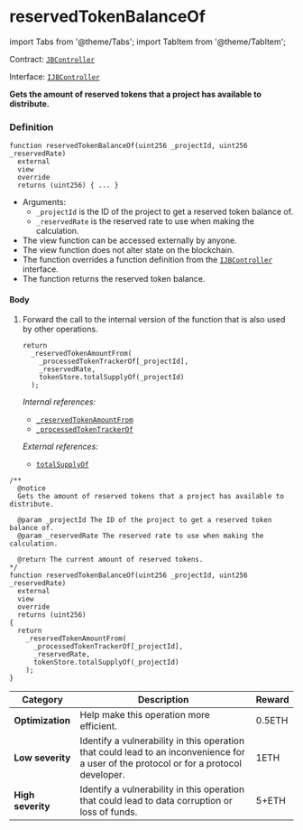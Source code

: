 # reservedTokenBalanceOf

import Tabs from '@theme/Tabs';
import TabItem from '@theme/TabItem';

Contract: [`JBController`](/dev/api/v2/contracts/or-controllers/jbcontroller/README.md)​‌

Interface: [`IJBController`](/dev/api/v2/interfaces/ijbcontroller.md)

<Tabs>
<TabItem value="Step by step" label="Step by step">

**Gets the amount of reserved tokens that a project has available to distribute.**

### Definition

```
function reservedTokenBalanceOf(uint256 _projectId, uint256 _reservedRate)
  external
  view
  override
  returns (uint256) { ... }
```

* Arguments:
  * `_projectId` is the ID of the project to get a reserved token balance of.
  * `_reservedRate` is the reserved rate to use when making the calculation.
* The view function can be accessed externally by anyone.
* The view function does not alter state on the blockchain.
* The function overrides a function definition from the [`IJBController`](/dev/api/v2/interfaces/ijbcontroller.md) interface.
* The function returns the reserved token balance.

#### Body

1.  Forward the call to the internal version of the function that is also used by other operations.

    ```
    return
      _reservedTokenAmountFrom(
        _processedTokenTrackerOf[_projectId],
        _reservedRate,
        tokenStore.totalSupplyOf(_projectId)
      );
    ```

    _Internal references:_

    * [`_reservedTokenAmountFrom`](/dev/api/v2/contracts/or-controllers/jbcontroller/read/-_reservedtokenamountfrom.md)
    * [`_processedTokenTrackerOf`](/dev/api/v2/contracts/or-controllers/jbcontroller/properties/-_processedtokentrackerof.md)

    _External references:_

    * [`totalSupplyOf`](/dev/api/v2/contracts/jbtokenstore/read/totalsupplyof.md)

</TabItem>

<TabItem value="Code" label="Code">

```
/**
  @notice
  Gets the amount of reserved tokens that a project has available to distribute.

  @param _projectId The ID of the project to get a reserved token balance of.
  @param _reservedRate The reserved rate to use when making the calculation.

  @return The current amount of reserved tokens.
*/
function reservedTokenBalanceOf(uint256 _projectId, uint256 _reservedRate)
  external
  view
  override
  returns (uint256)
{
  return
    _reservedTokenAmountFrom(
      _processedTokenTrackerOf[_projectId],
      _reservedRate,
      tokenStore.totalSupplyOf(_projectId)
    );
}
```

</TabItem>

<TabItem value="Bug bounty" label="Bug bounty">

| Category          | Description                                                                                                                            | Reward |
| ----------------- | -------------------------------------------------------------------------------------------------------------------------------------- | ------ |
| **Optimization**  | Help make this operation more efficient.                                                                                               | 0.5ETH |
| **Low severity**  | Identify a vulnerability in this operation that could lead to an inconvenience for a user of the protocol or for a protocol developer. | 1ETH   |
| **High severity** | Identify a vulnerability in this operation that could lead to data corruption or loss of funds.                                        | 5+ETH  |

</TabItem>
</Tabs>
